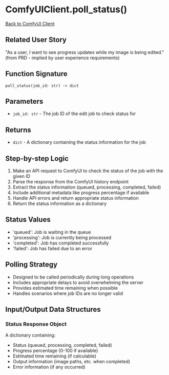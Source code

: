 # ComfyUIClient.poll_status()

[Back to ComfyUI Client](../integration_comfyui_client.md)

## Related User Story
"As a user, I want to see progress updates while my image is being edited." (from PRD - implied by user experience requirements)

## Function Signature
`poll_status(job_id: str) -> dict`

## Parameters
- `job_id: str` - The job ID of the edit job to check status for

## Returns
- `dict` - A dictionary containing the status information for the job

## Step-by-step Logic
1. Make an API request to ComfyUI to check the status of the job with the given ID
2. Parse the response from the ComfyUI history endpoint
3. Extract the status information (queued, processing, completed, failed)
4. Include additional metadata like progress percentage if available
5. Handle API errors and return appropriate status information
6. Return the status information as a dictionary

## Status Values
- 'queued': Job is waiting in the queue
- 'processing': Job is currently being processed
- 'completed': Job has completed successfully
- 'failed': Job has failed due to an error

## Polling Strategy
- Designed to be called periodically during long operations
- Includes appropriate delays to avoid overwhelming the server
- Provides estimated time remaining when possible
- Handles scenarios where job IDs are no longer valid

## Input/Output Data Structures
### Status Response Object
A dictionary containing:
- Status (queued, processing, completed, failed)
- Progress percentage (0-100 if available)
- Estimated time remaining (if calculable)
- Output information (image paths, etc. when completed)
- Error information (if any occurred)